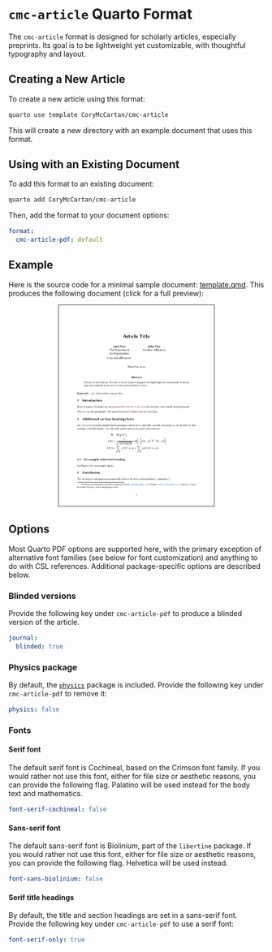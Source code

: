 
# `cmc-article` Quarto Format

The `cmc-article` format is designed for scholarly articles, especially preprints.
Its goal is to be lightweight yet customizable, with thoughtful typography and layout.

## Creating a New Article

To create a new article using this format:

```bash
quarto use template CoryMcCartan/cmc-article
```

This will create a new directory with an example document that uses this format.

## Using with an Existing Document

To add this format to an existing document:

```bash
quarto add CoryMcCartan/cmc-article
```

Then, add the format to your document options:

```yaml
format:
  cmc-article-pdf: default
```    

## Example

Here is the source code for a minimal sample document: [template.qmd](template.qmd).
This produces the following document (click for a full preview):

<p align="center">
<a href="template.pdf">
<kbd> <img src="thumb.png" width=306 style="border: 1px solid #444"> </kbd>
</a>
</p>

## Options

Most Quarto PDF options are supported here, with the primary exception of
alternative font families (see below for font customization)
and anything to do with CSL references.
Additional package-specific options are described below.

### Blinded versions

Provide the following key under `cmc-article-pdf` to produce a blinded version of the article.
```yaml
journal:
  blinded: true
```

### Physics package

By default, the [`physics`](http://mirrors.ibiblio.org/CTAN/macros/latex/contrib/physics/physics.pdf) package is included.
Provide the following key under `cmc-article-pdf` to remove it:
```yaml
physics: false
```

### Fonts

#### Serif font
The default serif font is Cochineal, based on the Crimson font family.
If you would rather not use this font, either for file size or aesthetic reasons, you can provide the following flag.
Palatino will be used instead for the body text and mathematics.
```yaml
font-serif-cochineal: false
```

#### Sans-serif font
The default sans-serif font is Biolinium, part of the `libertine` package.
If you would rather not use this font, either for file size or aesthetic reasons, you can provide the following flag.
Helvetica will be used instead.
```yaml
font-sans-biolinium: false
```

#### Serif title headings

By default, the title and section headings are set in a sans-serif font. 
Provide the following key under `cmc-article-pdf` to use a serif font:
```yaml
font-serif-only: true
```

